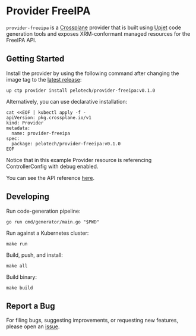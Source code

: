 # Provider FreeIPA

`provider-freeipa` is a [Crossplane](https://crossplane.io/) provider that
is built using [Upjet](https://github.com/crossplane/upjet) code
generation tools and exposes XRM-conformant managed resources for the
FreeIPA API.

## Getting Started

Install the provider by using the following command after changing the image tag
to the [latest release](https://marketplace.upbound.io/providers/pelotech/provider-freeipa):
```
up ctp provider install pelotech/provider-freeipa:v0.1.0
```

Alternatively, you can use declarative installation:
```
cat <<EOF | kubectl apply -f -
apiVersion: pkg.crossplane.io/v1
kind: Provider
metadata:
  name: provider-freeipa
spec:
  package: pelotech/provider-freeipa:v0.1.0
EOF
```

Notice that in this example Provider resource is referencing ControllerConfig with debug enabled.

You can see the API reference [here](https://doc.crds.dev/github.com/pelotech/provider-freeipa).

## Developing

Run code-generation pipeline:
```console
go run cmd/generator/main.go "$PWD"
```

Run against a Kubernetes cluster:

```console
make run
```

Build, push, and install:

```console
make all
```

Build binary:

```console
make build
```

## Report a Bug

For filing bugs, suggesting improvements, or requesting new features, please
open an [issue](https://github.com/pelotech/provider-freeipa/issues).
